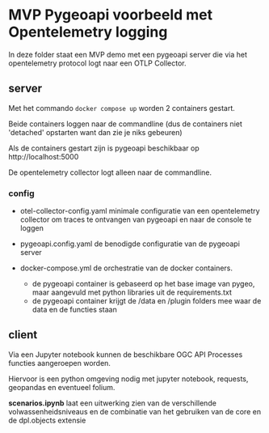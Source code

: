 # MVP Pygeoapi voorbeeld met Opentelemetry logging

In deze folder staat een MVP demo met een pygeoapi server die via het opentelemetry protocol logt naar een OTLP Collector.

## server

Met het commando `docker compose up` worden 2 containers gestart.

Beide containers loggen naar de commandline (dus de containers niet 'detached' opstarten want dan zie je niks gebeuren)

Als de containers gestart zijn is pygeoapi beschikbaar op http://localhost:5000

De opentelemetry collector logt alleen naar de commandline.

### config

- otel-collector-config.yaml
minimale configuratie van een opentelemetry collector om traces te ontvangen van pygeoapi en naar de console te loggen

- pygeoapi.config.yaml
de benodigde configuratie van de pygeoapi server

- docker-compose.yml
de orchestratie van de docker containers.
  - de pygeoapi container is gebaseerd op het base image van pygeo, maar aangevuld met python libraries uit de requirements.txt
  - de pygeoapi container krijgt de /data en /plugin folders mee waar de data en de functies staan

## client

Via een Jupyter notebook kunnen de beschikbare OGC API Processes functies aangeroepen worden.

Hiervoor is een python omgeving nodig met jupyter notebook, requests, geopandas en eventueel folium.

__scenarios.ipynb__ laat een uitwerking zien van de verschillende volwassenheidsniveaus en de combinatie van het gebruiken van de core en de dpl.objects extensie
